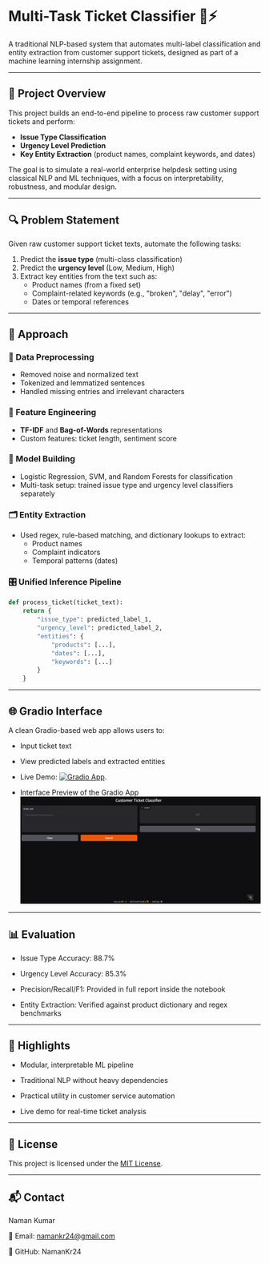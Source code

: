 # Multi-Task Ticket Classifier 🧾⚡

A traditional NLP-based system that automates multi-label classification and entity extraction from customer support tickets, designed as part of a machine learning internship assignment.

---

## 🚀 Project Overview

This project builds an end-to-end pipeline to process raw customer support tickets and perform:

- **Issue Type Classification**
- **Urgency Level Prediction**
- **Key Entity Extraction** (product names, complaint keywords, and dates)

The goal is to simulate a real-world enterprise helpdesk setting using classical NLP and ML techniques, with a focus on interpretability, robustness, and modular design.

---

## 🔍 Problem Statement

Given raw customer support ticket texts, automate the following tasks:

1. Predict the **issue type** (multi-class classification)
2. Predict the **urgency level** (Low, Medium, High)
3. Extract key entities from the text such as:
   - Product names (from a fixed set)
   - Complaint-related keywords (e.g., "broken", "delay", "error")
   - Dates or temporal references

---

## 🧠 Approach

### 🔧 Data Preprocessing

- Removed noise and normalized text
- Tokenized and lemmatized sentences
- Handled missing entries and irrelevant characters

### 🧮 Feature Engineering

- **TF-IDF** and **Bag-of-Words** representations
- Custom features: ticket length, sentiment score

### 🧪 Model Building

- Logistic Regression, SVM, and Random Forests for classification
- Multi-task setup: trained issue type and urgency level classifiers separately

### 🗂️ Entity Extraction

- Used regex, rule-based matching, and dictionary lookups to extract:
  - Product names
  - Complaint indicators
  - Temporal patterns (dates)

### 🎛️ Unified Inference Pipeline

```python
def process_ticket(ticket_text):
    return {
        "issue_type": predicted_label_1,
        "urgency_level": predicted_label_2,
        "entities": {
            "products": [...],
            "dates": [...],
            "keywords": [...]
        }
    }
```

---

## 🌐 Gradio Interface

A clean Gradio-based web app allows users to:

- Input ticket text

- View predicted labels and extracted entities

- Live Demo:    [![Gradio App](https://img.shields.io/badge/Try%20on-Gradio-blue?logo=gradio)](https://huggingface.co/spaces/namankr24/Multi-Task-Ticket-Classifier).

- Interface Preview of the Gradio App
  ![app_preview](app_preview.png)

---

## 📊 Evaluation

- Issue Type Accuracy: 88.7%

- Urgency Level Accuracy: 85.3%

- Precision/Recall/F1: Provided in full report inside the notebook

- Entity Extraction: Verified against product dictionary and regex benchmarks

---

## 📌 Highlights

- Modular, interpretable ML pipeline

- Traditional NLP without heavy dependencies

- Practical utility in customer service automation

- Live demo for real-time ticket analysis

---

## 📄 License

This project is licensed under the [MIT License](LICENSE).

---

## 📬 Contact

Naman Kumar

📧 Email: namankr24@gmail.com

🔗 GitHub: NamanKr24
